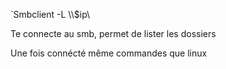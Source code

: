 `Smbclient -L \\\\$ip\\

Te connecte au smb, permet de lister les dossiers 

Une fois connécté même commandes que linux 

